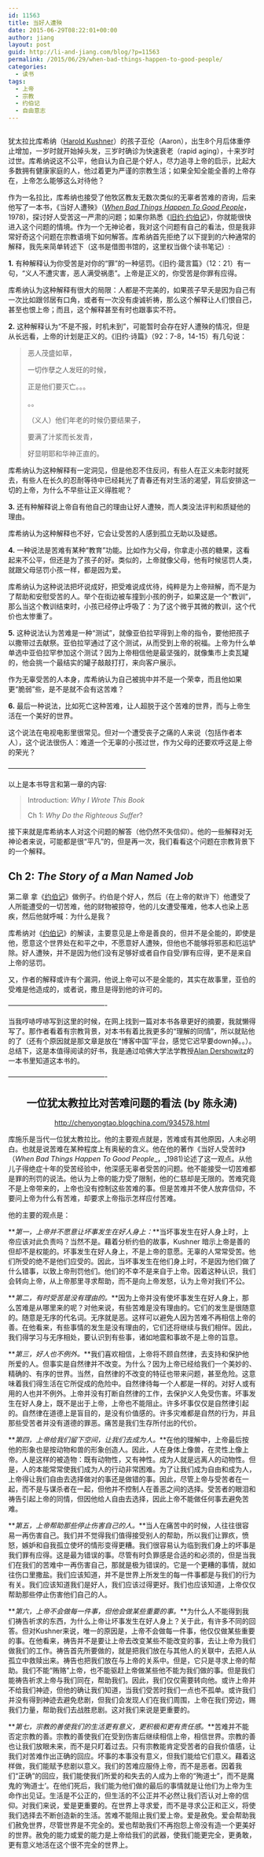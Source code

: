 ```yaml
---
id: 11563
title: 当好人遭殃
date: 2015-06-29T08:22:01+00:00
author: jiang
layout: post
guid: http://li-and-jiang.com/blog/?p=11563
permalink: /2015/06/29/when-bad-things-happen-to-good-people/
categories:
  - 读书
tags:
  - 上帝
  - 宗教
  - 约伯记
  - 自由意志
---
```

<img style="background-image: none; float: none; padding-top: 0px; padding-left: 0px; margin-left: auto; display: block; padding-right: 0px; margin-right: auto; border-width: 0px;" src="https://upload.wikimedia.org/wikipedia/en/9/95/When_Bad_Things_Happen_To_Good_People.jpg" alt="" border="0" />

犹太拉比库希纳（[Harold Kushner](https://en.wikipedia.org/wiki/Harold_Kushner)）的孩子亚伦（Aaron），出生8个月后体重停止增加，一岁时就开始掉头发，三岁时确诊为快速衰老（rapid aging），十来岁时过世。库希纳说这不公平，他自认为自己是个好人，尽力追寻上帝的启示，比起大多数拥有健康家庭的人，他过着更为严谨的宗教生活；如果全知全能全善的上帝存在，上帝怎么能够这么对待他？

<p align="left">
  作为一名拉比，库希纳也接受了他牧区教友无数次类似的无辜者苦难的咨询，后来他写了一本书，《当好人遭殃》（<a href="https://en.wikipedia.org/wiki/When_Bad_Things_Happen_to_Good_People"><em>When Bad Things Happen To Good People</em></a>，1978)，探讨好人受苦这一严肃的问题；如果你熟悉《<a href="https://zh.wikipedia.org/zh-cn/%E7%B4%84%E4%BC%AF%E8%A8%98">旧约·约伯记</a>》，你就能很快进入这个问题的情境。作为一个无神论者，我对这个问题有自己的看法，但是我非常好奇这个问题在宗教语境下如何解答。库希纳首先拒绝了以下提到的六种通常的解释，我先来简单转述下（这书是借图书馆的，这里权当做个读书笔记）:
</p>

<p align="left">
  <strong>1.</strong> 有种解释认为你受苦是对你的“罪”的一种惩罚。《旧约·箴言篇》（12：21）有一句，“义人不遭灾害，恶人满受祸患”。上帝是正义的，你受苦是你罪有应得。
</p>

<p align="left">
  库希纳认为这种解释有很大的局限：人都是不完美的，如果孩子早夭是因为自己有一次比如跟邻居有口角，或者有一次没有虔诚祈祷，那么这个解释让人们恨自己，甚至也恨上帝；而且，这个解释甚至有时也跟事实不符。
</p>

<p align="left">
  <strong>2.</strong> 这种解释认为“不是不报，时机未到”，可能暂时会存在好人遭殃的情况，但是从长远看，上帝的计划是正义的。《旧约·诗篇》（92：7-8，14-15）有几句说：
</p>

> <p align="left">
>   恶人茂盛如草，
> </p>
> 
> <p align="left">
>   一切作孽之人发旺的时候，
> </p>
> 
> <p align="left">
>   正是他们要灭亡。。。
> </p>
> 
> <p align="left">
>   。。
> </p>
> 
> <p align="left">
>   （义人）他们年老的时候仍要结果子，
> </p>
> 
> <p align="left">
>   要满了汁浆而长发青，
> </p>
> 
> <p align="left">
>   好显明耶和华神正直的。
> </p>

<p align="left">
  库希纳认为这种解释有一定洞见，但是他忍不住反问，有些人在正义未彰时就死去，有些人在长久的忍耐等待中已经耗光了青春还有对生活的渴望，背后安排这一切的上帝，为什么不早些让正义得胜呢？
</p>

<p align="left">
  <strong>3.</strong> 还有种解释说上帝自有他自己的理由让好人遭殃，而人类没法评判和质疑他的理由。
</p>

<p align="left">
  库希纳认为这种解释也不好，它会让受苦的人感到孤立无助以及疑惑。
</p>

<p align="left">
  <strong>4.</strong> 一种说法是苦难有某种“教育”功能。比如作为父母，你拿走小孩的糖果，这看起来不公平，但还是为了孩子的好。类似的，上帝就像父母，他有时候惩罚人类，就跟父母惩罚小孩一样，都是因为爱。
</p>

<p align="left">
  库希纳认为这种说法把坏说成好，把受难说成优待，纯粹是为上帝辩解，而不是为了帮助和安慰受苦的人。举个在街边被车撞到小孩的例子，如果这是一个“教训”，那么当这个教训结束时，小孩已经停止呼吸了：为了这个微乎其微的教训，这个代价也太惨重了。
</p>

<p align="left">
  <strong>5.</strong> 这种说法认为苦难是一种“测试”，就像亚伯拉罕得到上帝的指令，要他把孩子以撒带过去献祭。亚伯拉罕通过了这个测试，从而受到上帝的祝福。上帝为什么单单选中亚伯拉罕参加这个测试？因为上帝相信他是最坚强的，就像集市上卖瓦罐的，他会挑一个最结实的罐子敲敲打打，来向客户展示。
</p>

<p align="left">
  作为无辜受苦的人本身，库希纳认为自己被挑中并不是一个荣幸，而且他如果更“脆弱”些，是不是就不会有这苦难？
</p>

<p align="left">
  <strong>6.</strong> 最后一种说法，比如死亡这种苦难，让人超脱于这个苦难的世界，而与上帝生活在一个美好的世界。
</p>

<p align="left">
  这个说法在电视电影里很常见。但对一个遭受丧子之痛的人来说（包括作者本人），这个说法很伤人：难道一个无辜的小孩过世，作为父母的还要欢呼这是上帝的荣光？
</p>

<p align="left">
  &#8212;&#8212;&#8212;&#8212;&#8212;&#8212;&#8212;&#8212;&#8212;&#8212;&#8212;&#8212;&#8212;&#8212;&#8212;&#8212;&#8212;&#8212;&#8212;&#8212;
</p>

<p align="left">
  以上是本书导言和第一章的内容:
</p>

> <p align="left">
>   Introduction: <em>Why I Wrote This Book</em>
> </p>
> 
> <p align="left">
>   Ch 1: <em>Why Do the Righteous Suffer</em>?
> </p>

<p align="left">
  接下来就是库希纳本人对这个问题的解答（他仍然不失信仰）。他的一些解释对无神论者来说，可能都是很“平凡”的，但是再一次，我们看看这个问题在宗教背景下的一个解释。
</p>

## Ch 2: _The Story of a Man Named Job_

<p align="left">
  第二章 拿《<a href="https://zh.wikipedia.org/zh-cn/%E7%B4%84%E4%BC%AF%E8%A8%98">约伯记</a>》做例子。约伯是个好人，然后（在上帝的默许下）他遭受了人所能遭受的一切苦难，他的财物被掠夺，他的儿女遭受罹难，他本人也染上恶疾，然后他就呼喊：为什么是我？
</p>

<p align="left">
  库希纳对《<a href="https://zh.wikipedia.org/zh-cn/%E7%B4%84%E4%BC%AF%E8%A8%98">约伯记</a>》的解读，主要意见是上帝是善良的，但并不是全能的，即使是他，愿意这个世界处在和平之中，不愿意好人遭殃，但他也不能够将邪恶和厄运铲除。好人遭殃，并不是因为他们没有足够好或者自作自受/罪有应得，更不是来自上帝的惩罚。
</p>

<p align="left">
  又，作者的解释或许有个漏洞，他说上帝可以不是全能的，其实在故事里，亚伯的受难是他造成的，或者说，撒旦是得到他的许可的。
</p>

<p align="left">
  &#8212;&#8212;&#8212;&#8212;&#8212;&#8212;&#8212;&#8212;&#8212;&#8212;&#8212;&#8212;&#8212;&#8212;-
</p>

<p align="left">
  当我哼哧哼哧写到这里的时候，在网上找到一篇对本书各章更好的摘要，我就懒得写了。那作者看着有宗教背景，对本书有着比我更多的“理解的同情”，所以就贴他的了（还有个原因就是那文章是放在“博客中国”平台，感觉它迟早要down掉。。）。总结下，这是本值得阅读的好书，我是通过哈佛大学法学教授<a href="http://li-and-jiang.com/blog/2012/07/08/life-reading/">Alan Dershowitz</a>的一本书里知道这本书的。
</p>

<p align="left">
  &#8212;&#8212;&#8212;&#8212;&#8212;&#8212;&#8212;&#8212;&#8212;&#8212;&#8212;&#8212;&#8212;&#8212;-
</p>

<h2 align="center">
  一位犹太教拉比对苦难问题的看法 (by 陈永涛)
</h2>

<p align="center">
  <a title="http://chenyongtao.blogchina.com/934578.html" href="http://chenyongtao.blogchina.com/934578.html">http://chenyongtao.blogchina.com/934578.html</a>
</p>

库施乐是当代一位犹太教拉比。他的主要观点就是，苦难或有其他原因，人未必明白。也就是说苦难在某种程度上有奥秘的含义。他在他的著作《当好人受苦时》（_When Bad Things Happen To Good_ _People__，_1981)论述了这一观点。从他儿子得绝症十年的受苦经验中，他深感无辜者受苦的问题。他不能接受一切苦难都是罪的刑罚的说法。他认为上帝的能力受了限制，他的仁慈却是无限的。苦难究竟不是上帝带来的，上帝也没有控制这些苦难的事。但是苦难并不使人放弃信仰，不要问上帝为什么有苦难，却要求上帝指示怎样应付苦难。

他的主要的观点是：

**_第一，上帝并不愿意让坏事发生在好人身上：_**当坏事发生在好人身上时，上帝应该对此负责吗？当然不是。藉着分析约伯的故事，Kushner 暗示上帝是善的但却不是权能的。坏事发生在好人身上，不是上帝的意愿。无辜的人常常受苦。他们所受的绝不是他们应受的。因此，当坏事发生在他们身上时，不是因为他们做了什么错事，以致上帝刑罚他们。他们的不幸不是来自于上帝。因着这种认识，我们会转向上帝，从上帝那里寻求帮助，而不是向上帝发怒，认为上帝对我们不公。

**_第二，有时受苦是没有理由的。_**因为上帝并没有使坏事发生在好人身上，那么苦难是从哪里来的呢？对他来说，有些苦难是没有理由的。它们的发生是很随意的。随意是无序的代名词。无序就是恶。这样可以避免人因为苦难不再相信上帝的善。在他看来，有些事情的发生是没有理由的，它们还将继续与我们相伴。因此，我们得学习与无序相处，要认识到有些事，诸如地震和事故不是上帝的旨意。

**_第三，好人也不例外。_**我们喜欢相信，上帝将不顾自然律，去支持和保护他所爱的人。但事实是自然律并不改变。为什么？因为上帝已经给我们一个美妙的、精确的、有序的世界。当然，自然律的不改变的特征也带来问题，甚至危险。这意味着我们得生活在它所促成的危险中。自然律待每一个人都是一样的。对好人或有用的人也并不例外。上帝并没有打断自然律的工作，去保护义人免受伤害。坏事发生在好人身上，既不是出于上帝，上帝也不能阻止。许多坏事仅仅是自然律引起的。自然律在道德上是盲目的，是没有价值感的。许多灾难都是自然的行为，并且那些受苦者并没有道德的罪恶。痛苦是我们生存所付出的代价。

**_第四，上帝给我们留下空间，让我们去成为人。_**在他的理解中，上帝最后按他的形象也是按动物和兽的形象创造人。因此，人在身体上像兽，在灵性上像上帝。人是这样的被造物：既有动物性，又有神性。成为人就是远离人的动物性。但是，人的本能常常使我们成为人的行动非常困难。为了让我们成为自由和成为人，上帝得让我们自由去选择做对的事还是做错的事。因此，尽管上帝与受苦者在一起，而不是与谋杀者在一起，但他并不控制人在善恶之间的选择。受苦者的眼泪和祷告引起上帝的同情，但因他给人自由去选择，因此上帝不能做任何事去避免苦难。

**_第五，上帝帮助那些停止伤害自己的人。_**当人在痛苦中的时候，人往往很容易一再伤害自己。我们并不觉得我们值得接受别人的帮助，所以我们让罪疚，愤怒，嫉妒和自我孤立使坏的情形变得更糟。我们很容易认为临到我们身上的坏事是我们罪有应得。这是最为错误的事。尽管有时负罪感是合适的和必须的，但是当我们在我们的苦难中一再伤害自己，那就是极为错误的。它是一个更糟的事情，就如往伤口里撒盐。我们应该知道，并不是世界上所发生的每一件事都是与我们的行为有关。我们应该知道我们是好人，我们应该过得更好。我们也应该知道，上帝仅仅帮助那些停止伤害他们自己的人。

**_第六，上帝不会做每一件事，但他会做某些重要的事。_**为什么人不能得到我们祷告祈求的东西，为什么上帝让坏事发生在好人身上？关于此，有许多不同的回答。但对Kushner来说，唯一的原因是，上帝不会做每一件事，他仅仅做某些重要的事。在他看来，祷告并不是要让上帝去改变某些不能改变的事，去让上帝为我们做我们的工作。祷告首先所要做的，就是把我们放在与其他人的关联中，去把人从孤立中救赎出来。祷告也把我们放在与上帝的关系中。但是，它只是寻求上帝的帮助。我们不能“贿赂”上帝，也不能驱赶上帝做某些他不能为我们做的事。但是我们能祷告祈求上帝与我们同在，帮助我们。因此，我们仅仅需要转向他。或许上帝并不给我们神迹，但他的确让我们知道，当我们受苦时我们一点也不孤单。或许我们并没有得到神迹去避免悲剧，但我们会发现人们在我们周围，上帝在我们旁边，赐我们力量，帮助我们去战胜悲剧。这对我们来说是更重要的。

**_第七，宗教的善使我们的生活更有意义，更积极和更有责任感。_**苦难并不能否定宗教的善。宗教的善使我们在受到伤害后继续相信上帝，相信世界。宗教的善也让我们放眼未来，而不是只盯着过去。只有宗教能肯定受苦者的自我价值感，让我们对苦难作出正确的回应。坏事的本事没有意义，但我们能给它们意义。藉着这样做，我们能赋予悲剧以意义。我们的苦难应服侍上帝，而不是恶者。因着我们“正确”的回应，我们能使我们所爱的和失去的人成为上帝的“殉道士”，而不是魔鬼的‘殉道士’。在他们死后，我们能为他们做的最后的事情就是让他们为上帝为生命作出见证。生活是不公正的，但生活的不公正并不必然让我们否认对上帝的信仰。对我们来说，爱是更重要的。在世界上寻求爱，而不是寻求公正和正义，将使我们选择去不断创造新的生活。苦难不能阻止我们爱上帝。爱是赦免。爱会帮助我们赦免世界，尽管世界是不完全的。爱也帮助我们不再抱怨上帝没有造一个更美好的世界。赦免的能力或爱的能力是上帝给我们的武器，使我们能更完全，更勇敢，更有意义地活在这个很不完全的世界上。